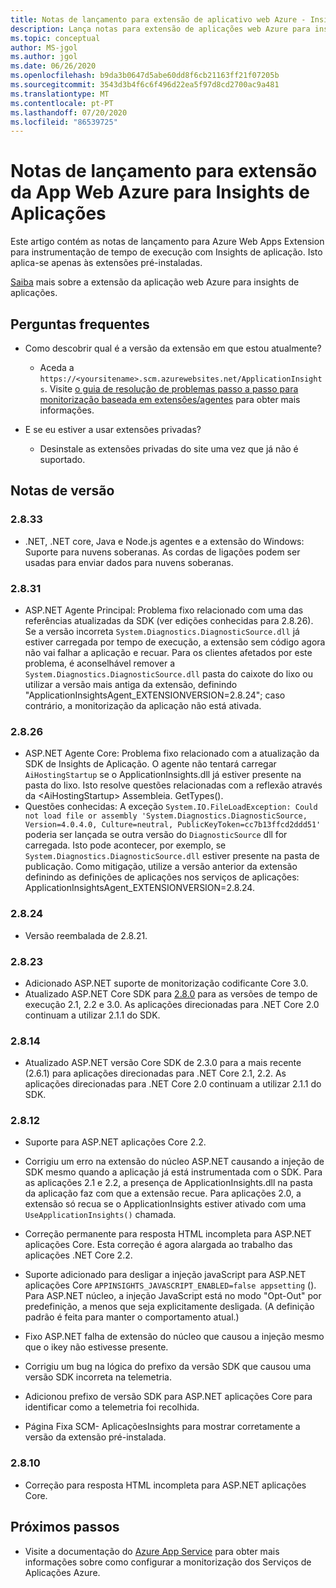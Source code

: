 ```yaml
---
title: Notas de lançamento para extensão de aplicativo web Azure - Insights de Aplicação
description: Lança notas para extensão de aplicações web Azure para instrumentação de tempo de execução com Insights de Aplicação.
ms.topic: conceptual
author: MS-jgol
ms.author: jgol
ms.date: 06/26/2020
ms.openlocfilehash: b9da3b0647d5abe60dd8f6cb21163ff21f07205b
ms.sourcegitcommit: 3543d3b4f6c6f496d22ea5f97d8cd2700ac9a481
ms.translationtype: MT
ms.contentlocale: pt-PT
ms.lasthandoff: 07/20/2020
ms.locfileid: "86539725"
---
```

# <a name="release-notes-for-azure-web-app-extension-for-application-insights"></a>Notas de lançamento para extensão da App Web Azure para Insights de Aplicações

Este artigo contém as notas de lançamento para Azure Web Apps Extension para instrumentação de tempo de execução com Insights de aplicação. Isto aplica-se apenas às extensões pré-instaladas.

[Saiba](azure-web-apps.md) mais sobre a extensão da aplicação web Azure para insights de aplicações.

## <a name="frequently-asked-questions"></a>Perguntas frequentes

- Como descobrir qual é a versão da extensão em que estou atualmente?
    - Aceda a `https://<yoursitename>.scm.azurewebsites.net/ApplicationInsights`. Visite [o guia de resolução de problemas passo a passo para monitorização baseada em extensões/agentes](./azure-web-apps.md?tabs=net#troubleshooting) para obter mais informações.

- E se eu estiver a usar extensões privadas?
    - Desinstale as extensões privadas do site uma vez que já não é suportado.

## <a name="release-notes"></a>Notas de versão

### <a name="2833"></a>2.8.33

- .NET, .NET core, Java e Node.js agentes e a extensão do Windows: Suporte para nuvens soberanas. As cordas de ligações podem ser usadas para enviar dados para nuvens soberanas.

### <a name="2831"></a>2.8.31

- ASP.NET Agente Principal: Problema fixo relacionado com uma das referências atualizadas da SDK (ver edições conhecidas para 2.8.26). Se a versão incorreta `System.Diagnostics.DiagnosticSource.dll` já estiver carregada por tempo de execução, a extensão sem código agora não vai falhar a aplicação e recuar. Para os clientes afetados por este problema, é aconselhável remover a `System.Diagnostics.DiagnosticSource.dll` pasta do caixote do lixo ou utilizar a versão mais antiga da extensão, definindo "ApplicationInsightsAgent_EXTENSIONVERSION=2.8.24"; caso contrário, a monitorização da aplicação não está ativada.

### <a name="2826"></a>2.8.26

- ASP.NET Agente Core: Problema fixo relacionado com a atualização da SDK de Insights de Aplicação. O agente não tentará carregar `AiHostingStartup` se o ApplicationInsights.dll já estiver presente na pasta do lixo. Isto resolve questões relacionadas com a reflexão através da \<AiHostingStartup\> Assembleia. GetTypes().
- Questões conhecidas: A exceção `System.IO.FileLoadException: Could not load file or assembly 'System.Diagnostics.DiagnosticSource, Version=4.0.4.0, Culture=neutral, PublicKeyToken=cc7b13ffcd2ddd51'` poderia ser lançada se outra versão do `DiagnosticSource` dll for carregada. Isto pode acontecer, por exemplo, se `System.Diagnostics.DiagnosticSource.dll` estiver presente na pasta de publicação. Como mitigação, utilize a versão anterior da extensão definindo as definições de aplicações nos serviços de aplicações: ApplicationInsightsAgent_EXTENSIONVERSION=2.8.24.

### <a name="2824"></a>2.8.24

- Versão reembalada de 2.8.21.

### <a name="2823"></a>2.8.23

- Adicionado ASP.NET suporte de monitorização codificante Core 3.0.
- Atualizado ASP.NET Core SDK para [2.8.0](https://github.com/microsoft/ApplicationInsights-aspnetcore/releases/tag/2.8.0) para as versões de tempo de execução 2.1, 2.2 e 3.0. As aplicações direcionadas para .NET Core 2.0 continuam a utilizar 2.1.1 do SDK.

### <a name="2814"></a>2.8.14

- Atualizado ASP.NET versão Core SDK de 2.3.0 para a mais recente (2.6.1) para aplicações direcionadas para .NET Core 2.1, 2.2. As aplicações direcionadas para .NET Core 2.0 continuam a utilizar 2.1.1 do SDK.

### <a name="2812"></a>2.8.12

- Suporte para ASP.NET aplicações Core 2.2.
- Corrigiu um erro na extensão do núcleo ASP.NET causando a injeção de SDK mesmo quando a aplicação já está instrumentada com o SDK. Para as aplicações 2.1 e 2.2, a presença de ApplicationInsights.dll na pasta da aplicação faz com que a extensão recue. Para aplicações 2.0, a extensão só recua se o ApplicationInsights estiver ativado com uma `UseApplicationInsights()` chamada.

- Correção permanente para resposta HTML incompleta para ASP.NET aplicações Core. Esta correção é agora alargada ao trabalho das aplicações .NET Core 2.2.

- Suporte adicionado para desligar a injeção javaScript para ASP.NET aplicações Core `APPINSIGHTS_JAVASCRIPT_ENABLED=false appsetting` (). Para ASP.NET núcleo, a injeção JavaScript está no modo "Opt-Out" por predefinição, a menos que seja explicitamente desligada. (A definição padrão é feita para manter o comportamento atual.)

- Fixo ASP.NET falha de extensão do núcleo que causou a injeção mesmo que o ikey não estivesse presente.
- Corrigiu um bug na lógica do prefixo da versão SDK que causou uma versão SDK incorreta na telemetria.

- Adicionou prefixo de versão SDK para ASP.NET aplicações Core para identificar como a telemetria foi recolhida.
- Página Fixa SCM- AplicaçõesInsights para mostrar corretamente a versão da extensão pré-instalada.

### <a name="2810"></a>2.8.10

- Correção para resposta HTML incompleta para ASP.NET aplicações Core.

## <a name="next-steps"></a>Próximos passos

- Visite a documentação do [Azure App Service](azure-web-apps.md) para obter mais informações sobre como configurar a monitorização dos Serviços de Aplicações Azure. 
